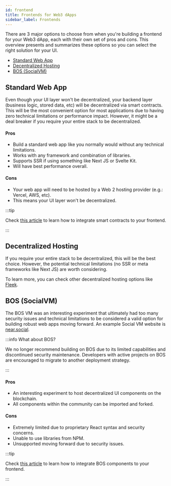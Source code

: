 ```yaml
---
id: frontend
title: Frontends for Web3 dApps
sidebar_label: Frontends
---
```



There are 3 major options to choose from when you're building a frontend for your Web3 dApp, each with their own set of pros and cons.
This overview presents and summarizes these options so you can select the right solution for your UI.

- [Standard Web App](#standard-web-app)
- [Decentralized Hosting](#decentralized-hosting)
- [BOS (SocialVM)](#bos-socialvm)

## Standard Web App

Even though your UI layer won't be decentralized, your backend layer (business logic, stored data, etc) will be decentralized via smart contracts. This will be the most convenient option for most applications due to having zero technical limitations or performance impact. However, it might be a deal breaker if you require your entire stack to be decentralized.

#### Pros

- Build a standard web app like you normally would without any technical limitations.
- Works with any framework and combination of libraries.
- Supports SSR if using something like Next JS or Svelte Kit.
- Will have best performance overall.

#### Cons

- Your web app will need to be hosted by a Web 2 hosting provider (e.g.: Vercel, AWS, etc).
- This means your UI layer won't be decentralized.

:::tip

Check [this article](integrate-contracts.md) to learn how to integrate smart contracts to your frontend.

:::

## Decentralized Hosting

If you require your entire stack to be decentralized, this will be the best choice. However, the potential technical limitations (no SSR or meta frameworks like Next JS) are worth considering.

To learn more, you can check other decentralized hosting options like [Fleek](https://fleek.co/).

<!-- content left out

#### Pros

- Your web app will be hosted on the blockchain allowing your entire stack to be decentralized.

#### Cons

- Your options for frameworks will be limited to whatever is supported by the decentralized hosting solution.
- SSR and meta frameworks like Next JS most likely won't be supported.

-->

## BOS (SocialVM)

The BOS VM was an interesting experiment that ultimately had too many security issues and technical limitations to be considered a valid option for building robust web apps moving forward. An example Social VM website is [near.social](https://near.social).

:::info What about BOS?

We no longer recommend building on BOS due to its limited capabilities and discontinued security maintenance. Developers with active projects on BOS are encouraged to migrate to another deployment strategy.

:::

#### Pros

- An interesting experiment to host decentralized UI components on the blockchain.
- All components within the community can be imported and forked.

#### Cons

- Extremely limited due to proprietary React syntax and security concerns.
- Unable to use libraries from NPM.
- Unsupported moving forward due to security issues.


:::tip

Check [this article](integrate-components.md) to learn how to integrate BOS components to your frontend.

:::
